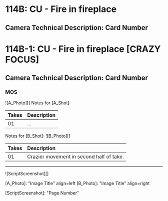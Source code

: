 # 114B: CU - Fire in fireplace
## Camera Technical Description: Card Number

# 114B-1: CU - Fire in fireplace [CRAZY FOCUS]
## Camera Technical Description: Card Number

### MOS

![A_Photo][]
Notes for [A_Shot]: 

| Takes | Description |
|:---|:----|
| 01 | ... |

Notes for [B_Shot]: 
![B_Photo][]

| Takes | Description |
|:---|:----|
| 01 | Crazier movement in second half of take. |

----

![ScriptScreenshot][]


[A_Photo]:  "Image Title" align=left
[B_Photo]:  "Image Title" align=right

[ScriptScreenshot]: "Page Number"